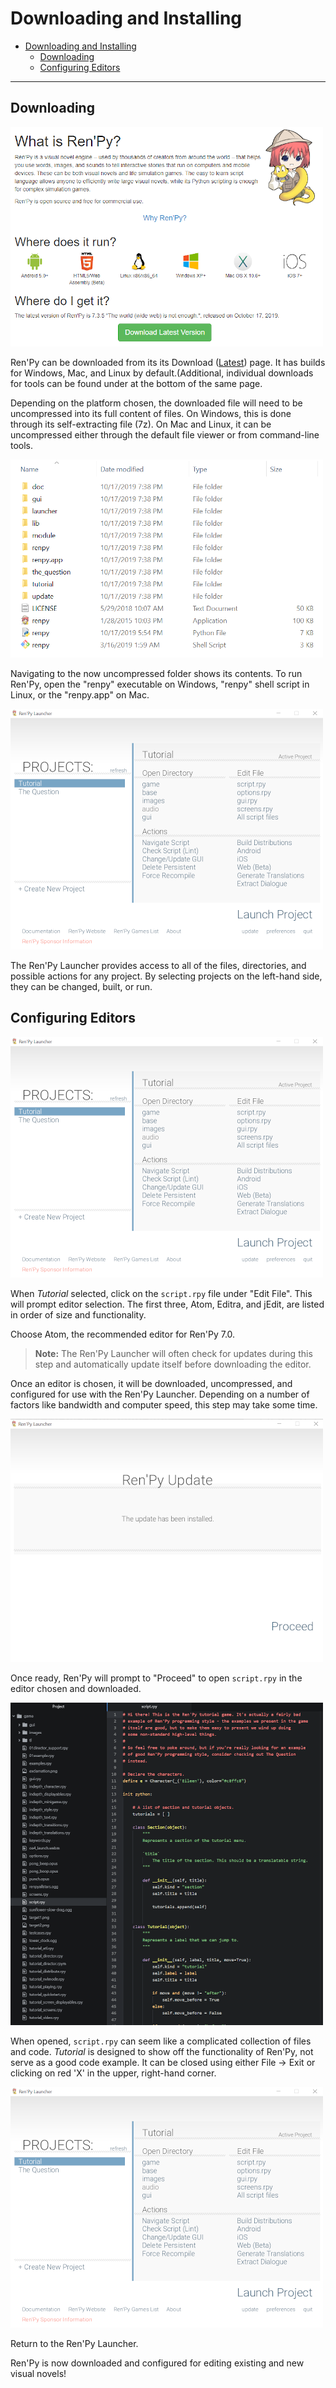 # Downloading and Installing

- [Downloading and Installing](#downloading-and-installing)
  - [Downloading](#downloading)
  - [Configuring Editors](#configuring-editors)

---

## Downloading

![Ren'Py Front Page](chapter1-frontpage.png "Ren'Py Front Page")

Ren'Py can be downloaded from its its Download ([Latest](https://www.renpy.org/latest.html)) page. It has builds for Windows, Mac, and Linux by default.(Additional, individual downloads for tools can be found under at the bottom of the same page.

Depending on the platform chosen, the downloaded file will need to be uncompressed into its full content of files. On Windows, this is done through its self-extracting file (7z). On Mac and Linux, it can be uncompressed either through the default file viewer or from command-line tools.

![Ren'Py Files](chapter1-files.png "Ren'Py Files")

Navigating to the now uncompressed folder shows its contents. To run Ren'Py, open the "renpy" executable on Windows, "renpy" shell script in Linux, or the "renpy.app" on Mac.

![Ren'Py Launcher](chapter1-launcher.png "Ren'Py Launcher")

The Ren'Py Launcher provides access to all of the files, directories, and possible actions for any project. By selecting projects on the left-hand side, they can be changed, built, or run.

## Configuring Editors

![Ren'Py Editor](chapter1-launcher.png "Ren'Py Editor")

When *Tutorial* selected, click on the `script.rpy` file under "Edit File". This will prompt editor selection. The first three, Atom, Editra, and jEdit, are listed in order of size and functionality.

Choose Atom, the recommended editor for Ren'Py 7.0.

> **Note:** The Ren'Py Launcher will often check for updates during this step and automatically update itself before downloading the editor.

Once an editor is chosen, it will be downloaded, uncompressed, and configured for use with the Ren'Py Launcher. Depending on a number of factors like bandwidth and computer speed, this step may take some time.

![Ren'Py Editor Installed](chapter1-editorinstalled.png "Ren'Py Editor Installed")

Once ready, Ren'Py will prompt to "Proceed" to open `script.rpy` in the editor chosen and downloaded.

![Ren'Py Code](chapter1-code.png "Ren'Py Code")

When opened, `script.rpy` can seem like a complicated collection of files and code. *Tutorial* is designed to show off the functionality of Ren'Py, not serve as a good code example. It can be closed using either File -> Exit or clicking on red 'X' in the upper, right-hand corner.

![Ren'Py Editor](chapter1-launcher.png "Ren'Py Editor")

Return to the Ren'Py Launcher.

Ren'Py is now downloaded and configured for editing existing and new visual novels!
